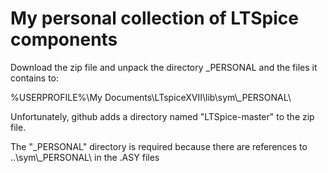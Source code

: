 # My personal collection of LTSpice components


Download the zip file and unpack the directory _PERSONAL and the files it contains to:

%USERPROFILE%\My Documents\LTspiceXVII\lib\sym\\_PERSONAL\\

Unfortunately, github adds a directory named "LTSpice-master" to the zip file.

The "_PERSONAL" directory is required because there are references to
..\sym\\_PERSONAL\ in the .ASY files


